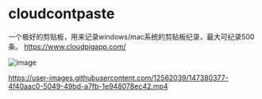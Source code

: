 # cloudcontpaste
一个极好的剪贴板，用来记录windows/mac系统的剪贴板纪录，最大可纪录500条。
https://www.cloudpigapp.com/

![image](https://user-images.githubusercontent.com/12562039/147382972-446b3532-a76d-4275-acd8-e8b22275480f.png)


https://user-images.githubusercontent.com/12562039/147380377-4f40aac0-5049-49bd-a7fb-1e948078ec42.mp4

